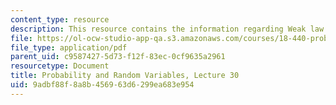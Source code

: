 ```yaml
---
content_type: resource
description: This resource contains the information regarding Weak law of large numbers.
file: https://ol-ocw-studio-app-qa.s3.amazonaws.com/courses/18-440-probability-and-random-variables-spring-2014/9adbf88f8a8b456963d6299ea683e954_MIT18_440S14_Lecture30.pdf
file_type: application/pdf
parent_uid: c9587427-5d73-f12f-83ec-0cf9635a2961
resourcetype: Document
title: Probability and Random Variables, Lecture 30
uid: 9adbf88f-8a8b-4569-63d6-299ea683e954
---
```

